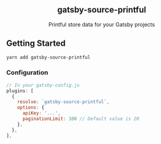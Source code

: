 <h2 align="center">
  gatsby-source-printful
</h2>

<p align="center">
  Printful store data for your Gatsby projects
</p>

## Getting Started

```sh
yarn add gatsby-source-printful
```

### Configuration

```js
// In your gatsby-config.js
plugins: [
  {
    resolve: `gatsby-source-printful`,
    options: {
      apiKey: '...',
      paginationLimit: 100 // Default value is 20
    },
  },
],
```
